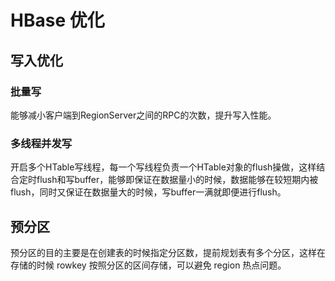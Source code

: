 # HBase 优化

## 写入优化

### 批量写

能够减小客户端到RegionServer之间的RPC的次数，提升写入性能。

### 多线程并发写

开启多个HTable写线程，每一个写线程负责一个HTable对象的flush操做，这样结合定时flush和写buffer，能够即保证在数据量小的时候，数据能够在较短期内被flush，同时又保证在数据量大的时候，写buffer一满就即便进行flush。

## 预分区

预分区的目的主要是在创建表的时候指定分区数，提前规划表有多个分区，这样在存储的时候 rowkey 按照分区的区间存储，可以避免 region 热点问题。
